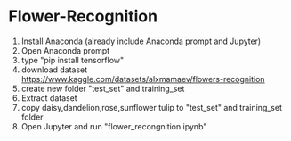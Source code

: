 # Flower-Recognition

1. Install Anaconda (already include Anaconda prompt and Jupyter)
2. Open Anaconda prompt
3. type "pip install tensorflow"
4. download dataset https://www.kaggle.com/datasets/alxmamaev/flowers-recognition
5. create new folder "test_set" and training_set
6. Extract dataset
7. copy daisy,dandelion,rose,sunflower tulip to "test_set" and training_set folder
8. Open Jupyter and run "flower_recongnition.ipynb"
